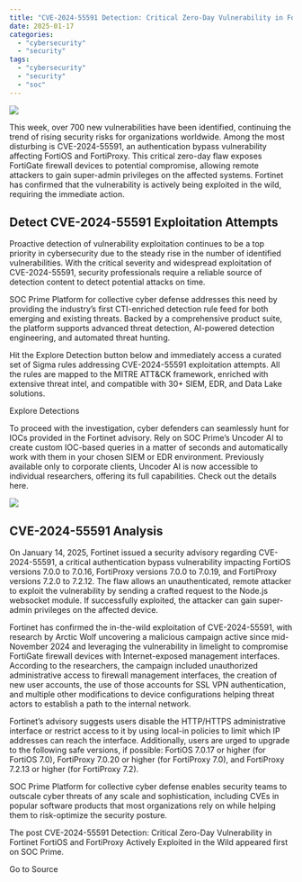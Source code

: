 ```yaml
---
title: "CVE-2024-55591 Detection: Critical Zero-Day Vulnerability in Fortinet FortiOS and FortiProxy Actively Exploited in the Wild"
date: 2025-01-17
categories: 
  - "cybersecurity"
  - "security"
tags: 
  - "cybersecurity"
  - "security"
  - "soc"
---
```


![](https://socprime.com/wp-content/uploads/CVE-2024-55591-1-400x234.jpg)

This week, over 700 new vulnerabilities have been identified, continuing the trend of rising security risks for organizations worldwide. Among the most disturbing is CVE-2024-55591, an authentication bypass vulnerability affecting FortiOS and FortiProxy. This critical zero-day flaw exposes FortiGate firewall devices to potential compromise, allowing remote attackers to gain super-admin privileges on the affected systems. Fortinet has confirmed that the vulnerability is actively being exploited in the wild, requiring the immediate action.

## Detect CVE-2024-55591 Exploitation Attempts

Proactive detection of vulnerability exploitation continues to be a top priority in cybersecurity due to the steady rise in the number of identified vulnerabilities. With the critical severity and widespread exploitation of CVE-2024-55591, security professionals require a reliable source of detection content to detect potential attacks on time. 

SOC Prime Platform for collective cyber defense addresses this need by providing the industry’s first CTI-enriched detection rule feed for both emerging and existing threats. Backed by a comprehensive product suite, the platform supports advanced threat detection, AI-powered detection engineering, and automated threat hunting.

Hit the Explore Detection button below and immediately access a curated set of Sigma rules addressing CVE-2024-55591 exploitation attempts. All the rules are mapped to the MITRE ATT&CK framework, enriched with extensive threat intel, and compatible with 30+ SIEM, EDR, and Data Lake solutions.

Explore Detections

To proceed with the investigation, cyber defenders can seamlessly hunt for IOCs provided in the Fortinet advisory. Rely on SOC Prime’s Uncoder AI to create custom IOC-based queries in a matter of seconds and automatically work with them in your chosen SIEM or EDR environment. Previously available only to corporate clients, Uncoder AI is now accessible to individual researchers, offering its full capabilities. Check out the details here.

![](https://socprime.com/wp-content/uploads/CVE-2024-55591_Uncoder-AI.png)

## CVE-2024-55591 Analysis

On January 14, 2025, Fortinet issued a security advisory regarding CVE-2024-55591, a critical authentication bypass vulnerability impacting FortiOS versions 7.0.0 to 7.0.16, FortiProxy versions 7.0.0 to 7.0.19, and FortiProxy versions 7.2.0 to 7.2.12. The flaw allows an unauthenticated, remote attacker to exploit the vulnerability by sending a crafted request to the Node.js websocket module. If successfully exploited, the attacker can gain super-admin privileges on the affected device. 

Fortinet has confirmed the in-the-wild exploitation of CVE-2024-55591, with research by Arctic Wolf uncovering a malicious campaign active since mid-November 2024 and leveraging the vulnerability in limelight to compromise FortiGate firewall devices with Internet-exposed management interfaces. According to the researchers, the campaign included unauthorized administrative access to firewall management interfaces, the creation of new user accounts, the use of those accounts for SSL VPN authentication, and multiple other modifications to device configurations helping threat actors to establish a path to the internal network. 

Fortinet’s advisory suggests users disable the HTTP/HTTPS administrative interface or restrict access to it by using local-in policies to limit which IP addresses can reach the interface. Additionally, users are urged to upgrade to the following safe versions, if possible: FortiOS 7.0.17 or higher (for FortiOS 7.0), FortiProxy 7.0.20 or higher (for FortiProxy 7.0), and FortiProxy 7.2.13 or higher (for FortiProxy 7.2).

SOC Prime Platform for collective cyber defense enables security teams to outscale cyber threats of any scale and sophistication, including CVEs in popular software products that most organizations rely on while helping them to risk-optimize the security posture. 

  
  

The post CVE-2024-55591 Detection: Critical Zero-Day Vulnerability in Fortinet FortiOS and FortiProxy Actively Exploited in the Wild appeared first on SOC Prime.

Go to Source
